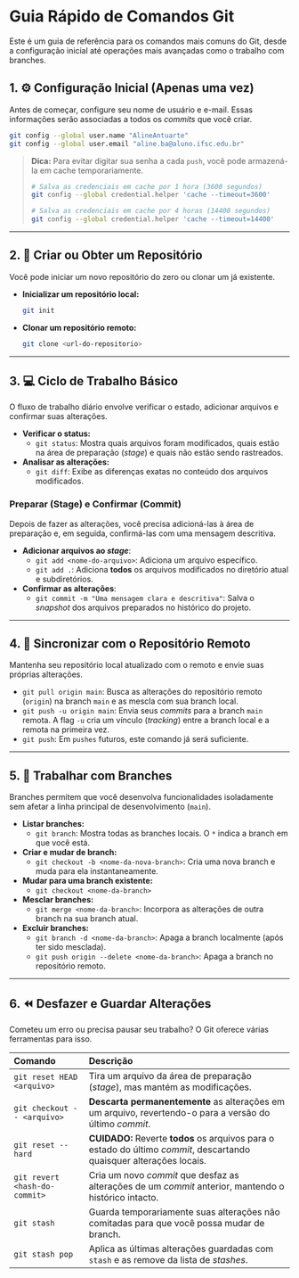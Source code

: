 # Guia Rápido de Comandos Git

Este é um guia de referência para os comandos mais comuns do Git, desde a configuração inicial até operações mais avançadas como o trabalho com branches.

## 1\. ⚙️ Configuração Inicial (Apenas uma vez)

Antes de começar, configure seu nome de usuário e e-mail. Essas informações serão associadas a todos os *commits* que você criar.

```bash
git config --global user.name "AlineAntuarte"
git config --global user.email "aline.ba@aluno.ifsc.edu.br"
```

> **Dica:** Para evitar digitar sua senha a cada `push`, você pode armazená-la em cache temporariamente.
>
> ```bash
> # Salva as credenciais em cache por 1 hora (3600 segundos)
> git config --global credential.helper 'cache --timeout=3600'
> ```
>
> ```bash
> # Salva as credenciais em cache por 4 horas (14400 segundos)
> git config --global credential.helper 'cache --timeout=14400'
> ```

-----

## 2\. 📂 Criar ou Obter um Repositório

Você pode iniciar um novo repositório do zero ou clonar um já existente.

* **Inicializar um repositório local:**

    ```bash
    git init
    ```

* **Clonar um repositório remoto:**

    ```bash
    git clone <url-do-repositorio>
    ```

-----

## 3\. 💻 Ciclo de Trabalho Básico

O fluxo de trabalho diário envolve verificar o estado, adicionar arquivos e confirmar suas alterações.

* **Verificar o status:**
  * `git status`: Mostra quais arquivos foram modificados, quais estão na área de preparação (*stage*) e quais não estão sendo rastreados.
* **Analisar as alterações:**
  * `git diff`: Exibe as diferenças exatas no conteúdo dos arquivos modificados.

### Preparar (Stage) e Confirmar (Commit)

Depois de fazer as alterações, você precisa adicioná-las à área de preparação e, em seguida, confirmá-las com uma mensagem descritiva.

* **Adicionar arquivos ao *stage***:
  * `git add <nome-do-arquivo>`: Adiciona um arquivo específico.
  * `git add .`: Adiciona **todos** os arquivos modificados no diretório atual e subdiretórios.
* **Confirmar as alterações**:
  * `git commit -m "Uma mensagem clara e descritiva"`: Salva o *snapshot* dos arquivos preparados no histórico do projeto.

-----

## 4\. 🔄 Sincronizar com o Repositório Remoto

Mantenha seu repositório local atualizado com o remoto e envie suas próprias alterações.

* `git pull origin main`: Busca as alterações do repositório remoto (`origin`) na branch `main` e as mescla com sua branch local.
* `git push -u origin main`: Envia seus *commits* para a branch `main` remota. A flag `-u` cria um vínculo (*tracking*) entre a branch local e a remota na primeira vez.
* `git push`: Em `pushes` futuros, este comando já será suficiente.

-----

## 5\. 🌿 Trabalhar com Branches

Branches permitem que você desenvolva funcionalidades isoladamente sem afetar a linha principal de desenvolvimento (`main`).

* **Listar branches:**
  * `git branch`: Mostra todas as branches locais. O `*` indica a branch em que você está.
* **Criar e mudar de branch:**
  * `git checkout -b <nome-da-nova-branch>`: Cria uma nova branch e muda para ela instantaneamente.
* **Mudar para uma branch existente:**
  * `git checkout <nome-da-branch>`
* **Mesclar branches:**
  * `git merge <nome-da-branch>`: Incorpora as alterações de outra branch na sua branch atual.
* **Excluir branches:**
  * `git branch -d <nome-da-branch>`: Apaga a branch localmente (após ter sido mesclada).
  * `git push origin --delete <nome-da-branch>`: Apaga a branch no repositório remoto.

-----

## 6\. ⏪ Desfazer e Guardar Alterações

Cometeu um erro ou precisa pausar seu trabalho? O Git oferece várias ferramentas para isso.

| Comando | Descrição |
| :--- | :--- |
| `git reset HEAD <arquivo>` | Tira um arquivo da área de preparação (*stage*), mas mantém as modificações. |
| `git checkout -- <arquivo>` | **Descarta permanentemente** as alterações em um arquivo, revertendo-o para a versão do último *commit*. |
| `git reset --hard` | **CUIDADO:** Reverte **todos** os arquivos para o estado do último *commit*, descartando quaisquer alterações locais. |
| `git revert <hash-do-commit>` | Cria um novo *commit* que desfaz as alterações de um *commit* anterior, mantendo o histórico intacto. |
| `git stash` | Guarda temporariamente suas alterações não comitadas para que você possa mudar de branch. |
| `git stash pop` | Aplica as últimas alterações guardadas com `stash` e as remove da lista de *stashes*. |
